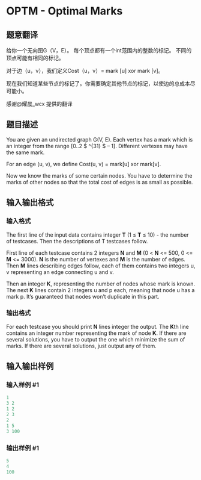 # OPTM - Optimal Marks

## 题意翻译

给你一个无向图G（V，E）。 每个顶点都有一个int范围内的整数的标记。 不同的顶点可能有相同的标记。

对于边（u，v），我们定义Cost（u，v）= mark [u] xor mark [v]。

现在我们知道某些节点的标记了。你需要确定其他节点的标记，以使边的总成本尽可能小。

感谢@耀晨_wcx 提供的翻译

## 题目描述

You are given an undirected graph G(V, E). Each vertex has a mark which is an integer from the range \[0..2 $ ^{31} $ – 1\]. Different vertexes may have the same mark.

For an edge (u, v), we define Cost(u, v) = mark\[u\] xor mark\[v\].

Now we know the marks of some certain nodes. You have to determine the marks of other nodes so that the total cost of edges is as small as possible.

## 输入输出格式

### 输入格式

The first line of the input data contains integer **T** (1 ≤ **T** ≤ 10) - the number of testcases. Then the descriptions of T testcases follow.

First line of each testcase contains 2 integers **N** and **M** (0 < **N** <= 500, 0 <= **M** <= 3000). **N** is the number of vertexes and **M** is the number of edges. Then **M** lines describing edges follow, each of them contains two integers u, v representing an edge connecting u and v.

Then an integer **K**, representing the number of nodes whose mark is known. The next **K** lines contain 2 integers u and p each, meaning that node u has a mark p. It’s guaranteed that nodes won’t duplicate in this part.

### 输出格式

For each testcase you should print **N** lines integer the output. The **K**th line contains an integer number representing the mark of node **K**. If there are several solutions, you have to output the one which minimize the sum of marks. If there are several solutions, just output any of them.

## 输入输出样例

### 输入样例 #1

```cpp
1
3 2
1 2
2 3
2
1 5
3 100
```


### 输出样例 #1

```cpp
5
4
100
```


